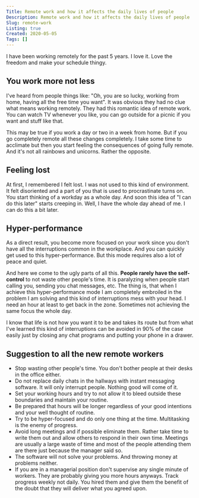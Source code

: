 ```yaml
---
Title: Remote work and how it affects the daily lives of people
Description: Remote work and how it affects the daily lives of people
Slug: remote-work
Listing: true
Created: 2020-05-05
Tags: []
---
```


I have been working remotely for the past 5 years. I love it. Love the freedom and make your schedule thingy.

## You work more not less

I've heard from people things like: "Oh, you are so lucky, working from home, having all the free time you want". It was obvious they had no clue what means working remotely. They had this romantic idea of remote work. You can watch TV whenever you like, you can go outside for a picnic if you want and stuff like that.

This may be true if you work a day or two in a week from home. But if you go completely remote all these changes completely. I take some time to acclimate but then you start feeling the consequences of going fully remote. And it's not all rainbows and unicorns. Rather the opposite.

## Feeling lost

At first, I remembered I felt lost. I was not used to this kind of environment. It felt disoriented and a part of you that is used to procrastinate turns on. You start thinking of a workday as a whole day. And soon this idea of "I can do this later" starts creeping in. Well, I have the whole day ahead of me. I can do this a bit later.

## Hyper-performance

As a direct result, you become more focused on your work since you don't have all the interruptions common in the workplace. And you can quickly get used to this hyper-performance. But this mode requires also a lot of peace and quiet.

And here we come to the ugly parts of all this. **People rarely have the self-control** to not waste other people's time. It is paralyzing when people start calling you, sending you chat messages, etc. The thing is, that when I achieve this hyper-performance mode I am completely embroiled in the problem I am solving and this kind of interruptions mess with your head. I need an hour at least to get back in the zone. Sometimes not achieving the same focus the whole day.

I know that life is not how you want it to be and takes its route but from what I've learned this kind of interruptions can be avoided in 90% of the case easily just by closing any chat programs and putting your phone in a drawer.

## Suggestion to all the new remote workers

- Stop wasting other people's time. You don't bother people at their desks in the office either.
- Do not replace daily chats in the hallways with instant messaging software. It will only interrupt people. Nothing good will come of it.
- Set your working hours and try to not allow it to bleed outside these boundaries and maintain your routine.
- Be prepared that hours will be longer regardless of your good intentions and your well thought of routine.
- Try to be hyper-focused and do only one thing at the time. Multitasking is the enemy of progress.
- Avoid long meetings and if possible eliminate them. Rather take time to write them out and allow others to respond in their own time. Meetings are usually a large waste of time and most of the people attending them are there just because the manager said so.
- The software will not solve your problems. And throwing money at problems neither.
- If you are in a managerial position don't supervise any single minute of workers. They are probably giving you more hours anyways. Track progress weekly not daily. You hired them and give them the benefit of the doubt that they will deliver what you agreed upon.
